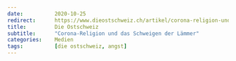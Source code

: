 ```yaml
---
date:          2020-10-25
redirect:      https://www.dieostschweiz.ch/artikel/corona-religion-und-das-schweigen-der-laemmer-4Y5zoXD
title:         Die Ostschweiz
subtitle:      "Corona-Religion und das Schweigen der Lämmer"
categories:    Medien
tags:          [die ostschweiz, angst]
---
```

